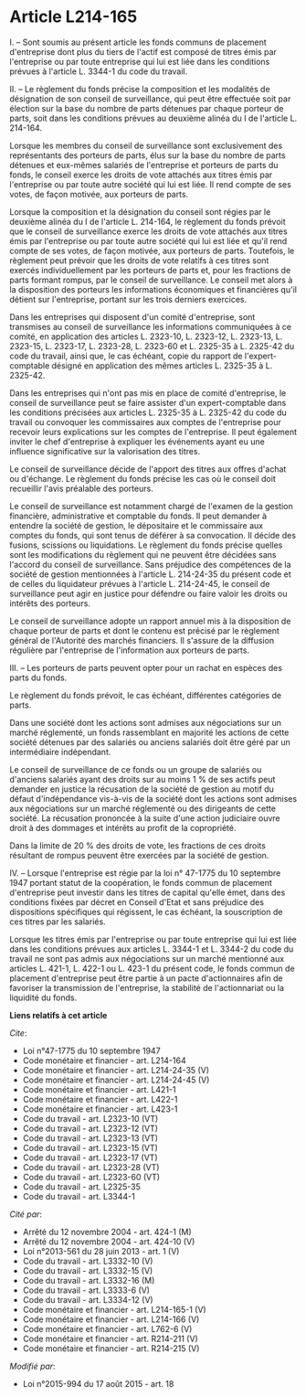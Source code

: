 # Article L214-165

I. – Sont soumis au présent article les fonds communs de placement d'entreprise dont plus du tiers de l'actif est composé de
titres émis par l'entreprise ou par toute entreprise qui lui est liée dans les conditions prévues à l'article L. 3344-1 du
code du travail. 

II. – Le règlement du fonds précise la composition et les modalités de désignation de son conseil de surveillance, qui peut
être effectuée soit par élection sur la base du nombre de parts détenues par chaque porteur de parts, soit dans les
conditions prévues au deuxième alinéa du I de l'article L. 214-164. 

Lorsque les membres du conseil de surveillance sont exclusivement des représentants des porteurs de parts, élus sur la base
du nombre de parts détenues et eux-mêmes salariés de l'entreprise et porteurs de parts du fonds, le conseil exerce les droits
de vote attachés aux titres émis par l'entreprise ou par toute autre société qui lui est liée. Il rend compte de ses votes,
de façon motivée, aux porteurs de parts. 

Lorsque la composition et la désignation du conseil sont régies par le deuxième alinéa du I de l'article L. 214-164, le
règlement du fonds prévoit que le conseil de surveillance exerce les droits de vote attachés aux titres émis par l'entreprise
ou par toute autre société qui lui est liée et qu'il rend compte de ses votes, de façon motivée, aux porteurs de parts.
Toutefois, le règlement peut prévoir que les droits de vote relatifs à ces titres sont exercés individuellement par les
porteurs de parts et, pour les fractions de parts formant rompus, par le conseil de surveillance. Le conseil met alors à la
disposition des porteurs les informations économiques et financières qu'il détient sur l'entreprise, portant sur les trois
derniers exercices. 

Dans les entreprises qui disposent d'un comité d'entreprise, sont transmises au conseil de surveillance les informations
communiquées à ce comité, en application des articles L. 2323-10, L. 2323-12, L. 2323-13, L. 2323-15, L. 2323-17, L. 2323-28,
L. 2323-60 et L. 2325-35 à L. 2325-42 du code du travail, ainsi que, le cas échéant, copie du rapport de l'expert-comptable
désigné en application des mêmes articles L. 2325-35 à L. 2325-42. 

Dans les entreprises qui n'ont pas mis en place de comité d'entreprise, le conseil de surveillance peut se faire assister
d'un expert-comptable dans les conditions précisées aux articles L. 2325-35 à L. 2325-42 du code du travail ou convoquer les
commissaires aux comptes de l'entreprise pour recevoir leurs explications sur les comptes de l'entreprise. Il peut également
inviter le chef d'entreprise à expliquer les événements ayant eu une influence significative sur la valorisation des titres. 

Le conseil de surveillance décide de l'apport des titres aux offres d'achat ou d'échange. Le règlement du fonds précise les
cas où le conseil doit recueillir l'avis préalable des porteurs. 

Le conseil de surveillance est notamment chargé de l'examen de la gestion financière, administrative et comptable du fonds.
Il peut demander à entendre la société de gestion, le dépositaire et le commissaire aux comptes du fonds, qui sont tenus de
déférer à sa convocation. Il décide des fusions, scissions ou liquidations. Le règlement du fonds précise quelles sont les
modifications du règlement qui ne peuvent être décidées sans l'accord du conseil de surveillance. Sans préjudice des
compétences de la société de gestion mentionnées à l'article L. 214-24-35 du présent code et de celles du liquidateur prévues
à l'article L. 214-24-45, le conseil de surveillance peut agir en justice pour défendre ou faire valoir les droits ou
intérêts des porteurs. 

Le conseil de surveillance adopte un rapport annuel mis à la disposition de chaque porteur de parts et dont le contenu est
précisé par le règlement général de l'Autorité des marchés financiers. Il s'assure de la diffusion régulière par l'entreprise
de l'information aux porteurs de parts. 

III. – Les porteurs de parts peuvent opter pour un rachat en espèces des parts du fonds. 

Le règlement du fonds prévoit, le cas échéant, différentes catégories de parts. 

Dans une société dont les actions sont admises aux négociations sur un marché réglementé, un fonds rassemblant en majorité
les actions de cette société détenues par des salariés ou anciens salariés doit être géré par un intermédiaire indépendant. 

Le conseil de surveillance de ce fonds ou un groupe de salariés ou d'anciens salariés ayant des droits sur au moins 1 % de
ses actifs peut demander en justice la récusation de la société de gestion au motif du défaut d'indépendance vis-à-vis de la
société dont les actions sont admises aux négociations sur un marché réglementé ou des dirigeants de cette société. La
récusation prononcée à la suite d'une action judiciaire ouvre droit à des dommages et intérêts au profit de la copropriété. 

Dans la limite de 20 % des droits de vote, les fractions de ces droits résultant de rompus peuvent être exercées par la
société de gestion. 

IV. – Lorsque l'entreprise est régie par la loi n° 47-1775 du 10 septembre 1947 portant statut de la coopération, le fonds
commun de placement d'entreprise peut investir dans les titres de capital qu'elle émet, dans des conditions fixées par décret
en Conseil d'Etat et sans préjudice des dispositions spécifiques qui régissent, le cas échéant, la souscription de ces titres
par les salariés. 

Lorsque les titres émis par l'entreprise ou par toute entreprise qui lui est liée dans les conditions prévues aux articles L.
3344-1 et L. 3344-2 du code du travail ne sont pas admis aux négociations sur un marché mentionné aux articles L. 421-1, L.
422-1 ou L. 423-1 du présent code, le fonds commun de placement d'entreprise peut être partie à un pacte d'actionnaires afin
de favoriser la transmission de l'entreprise, la stabilité de l'actionnariat ou la liquidité du fonds.

**Liens relatifs à cet article**

_Cite_:

  - Loi n°47-1775 du 10 septembre 1947
  - Code monétaire et financier - art. L214-164
  - Code monétaire et financier - art. L214-24-35 (V)
  - Code monétaire et financier - art. L214-24-45 (V)
  - Code monétaire et financier - art. L421-1
  - Code monétaire et financier - art. L422-1
  - Code monétaire et financier - art. L423-1
  - Code du travail - art. L2323-10 (VT)
  - Code du travail - art. L2323-12 (VT)
  - Code du travail - art. L2323-13 (VT)
  - Code du travail - art. L2323-15 (VT)
  - Code du travail - art. L2323-17 (VT)
  - Code du travail - art. L2323-28 (VT)
  - Code du travail - art. L2323-60 (VT)
  - Code du travail - art. L2325-35
  - Code du travail - art. L3344-1

_Cité par_:

  - Arrêté du 12 novembre 2004 - art. 424-1 (M)
  - Arrêté du 12 novembre 2004 - art. 424-10 (V)
  - Loi n°2013-561 du 28 juin 2013 - art. 1 (V)
  - Code du travail - art. L3332-10 (V)
  - Code du travail - art. L3332-15 (V)
  - Code du travail - art. L3332-16 (M)
  - Code du travail - art. L3333-6 (V)
  - Code du travail - art. L3334-12 (V)
  - Code monétaire et financier - art. L214-165-1 (V)
  - Code monétaire et financier - art. L214-166 (V)
  - Code monétaire et financier - art. L762-6 (V)
  - Code monétaire et financier - art. R214-211 (V)
  - Code monétaire et financier - art. R214-215 (V)

_Modifié par_:

  - Loi n°2015-994 du 17 août 2015 - art. 18
